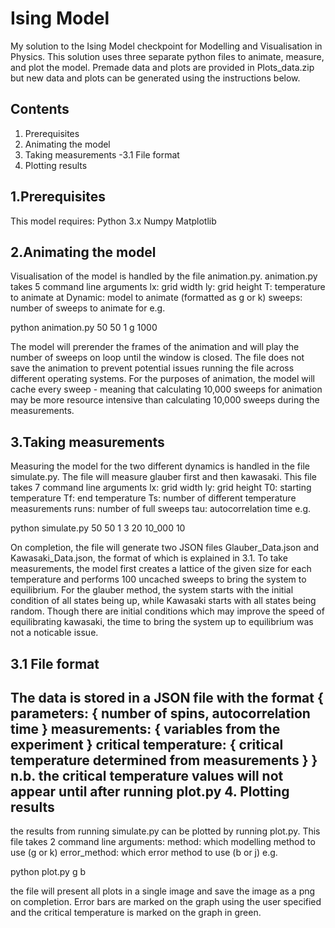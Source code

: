Ising Model
===========
My solution to the Ising Model checkpoint for Modelling and Visualisation in Physics. This solution
uses three separate python files to animate, measure, and plot the model. Premade data and plots are provided in
Plots_data.zip but new data and plots can be generated using the instructions below.

Contents
------------
1. Prerequisites
2. Animating the model
3. Taking measurements
-3.1 File format
4. Plotting results

1.Prerequisites
-------------
This model requires:
Python 3.x
Numpy
Matplotlib

2.Animating the model
-------------------
Visualisation of the model is handled by the file animation.py. animation.py takes 5 command line arguments
lx: grid width
ly: grid height
T: temperature to animate at
Dynamic: model to animate (formatted as g or k)
sweeps: number of sweeps to animate for
e.g.

python animation.py 50 50 1 g 1000

The model will prerender the frames of the animation and will play the number
of sweeps on loop until the window is closed. The file does not save the animation to prevent potential issues
running the file across different operating systems.
For the purposes of animation, the model will cache every sweep - meaning that calculating 10,000 
sweeps for animation may be more resource intensive than calculating 10,000 sweeps during the measurements.

3.Taking measurements
-------------------
Measuring the model for the two different dynamics is handled in the file simulate.py. The file will measure
glauber first and then kawasaki. This file takes 7 command line arguments
lx: grid width
ly: grid height
T0: starting temperature
Tf: end temperature
Ts: number of different temperature measurements
runs: number of full sweeps
tau: autocorrelation time
e.g.

python simulate.py 50 50 1 3 20 10_000 10

On completion, the file will generate two JSON files Glauber_Data.json and Kawasaki_Data.json, the format of
which is explained in 3.1. 
To take measurements, the model first creates a lattice of the given size for each temperature and performs 100
uncached sweeps to bring the system to equilibrium. For the glauber method, the system starts with the initial
condition of all states being up, while Kawasaki starts with all states being random. Though there are initial
conditions which may improve the speed of equilibrating kawasaki, the time to bring the system up to equilibrium
was not a noticable issue.

3.1 File format
---------------
The data is stored in a JSON file with the format
{
parameters:
{
	number of spins,
	autocorrelation time
}
measurements:
{
	variables from the experiment
}
critical temperature:
{
	critical temperature determined from measurements
}
}
n.b. the critical temperature values will not appear until after running plot.py
4. Plotting results
-------------------
the results from running simulate.py can be plotted by running plot.py. This file takes 2 command line arguments:
method: which modelling method to use (g or k)
error_method: which error method to use (b or j)
e.g.

python plot.py g b

the file will present all plots in a single image and save the image as a png on completion. Error bars are marked
on the graph using the user specified and the critical temperature is marked on the graph in green.